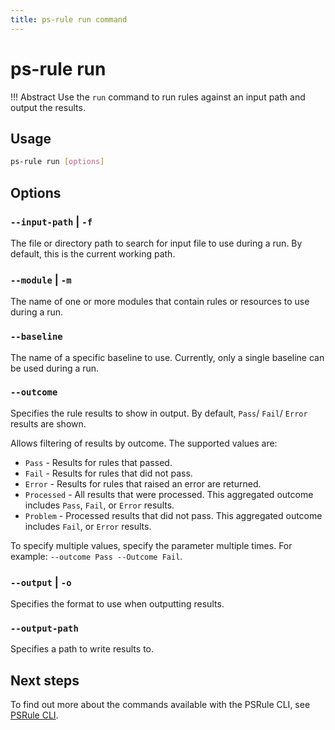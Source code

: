 ```yaml
---
title: ps-rule run command
---
```


# ps-rule run

!!! Abstract
    Use the `run` command to run rules against an input path and output the results.

## Usage

```bash title="PSRule CLI command-line"
ps-rule run [options]
```

## Options

### `--input-path` | `-f`

The file or directory path to search for input file to use during a run.
By default, this is the current working path.

### `--module` | `-m`

The name of one or more modules that contain rules or resources to use during a run.

### `--baseline`

The name of a specific baseline to use.
Currently, only a single baseline can be used during a run.

### `--outcome`

Specifies the rule results to show in output.
By default, `Pass`/ `Fail`/ `Error` results are shown.

Allows filtering of results by outcome.
The supported values are:

- `Pass` - Results for rules that passed.
- `Fail` - Results for rules that did not pass.
- `Error` - Results for rules that raised an error are returned.
- `Processed` - All results that were processed.
  This aggregated outcome includes `Pass`, `Fail`, or `Error` results.
- `Problem` - Processed results that did not pass.
  This aggregated outcome includes `Fail`, or `Error` results.

To specify multiple values, specify the parameter multiple times.
For example: `--outcome Pass --Outcome Fail`.

### `--output` | `-o`

Specifies the format to use when outputting results.

### `--output-path`

Specifies a path to write results to.

## Next steps

To find out more about the commands available with the PSRule CLI, see [PSRule CLI](./index.md).
